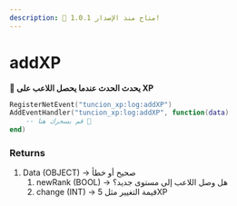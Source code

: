 ```yaml
---
description: 🔧 متاح منذ الإصدار 1.0.1!
---
```


# addXP

**📢 يحدث الحدث عندما يحصل اللاعب على XP**

```lua
RegisterNetEvent("tuncion_xp:log:addXP")
AddEventHandler("tuncion_xp:log:addXP", function(data)
    -- قم بسحرك هنا 💫
end)
```

### Returns

1. Data <span className="color-blue">(OBJECT)</span> <span className="color-orange">-> صحيح أو خطأ</span>
   1. newRank <span className="color-blue">(BOOL)</span> <span className="color-orange">-> هل وصل اللاعب إلى مستوى جديد؟</span>
   2. change <span className="color-blue">(INT)</span> <span className="color-orange">-> قيمة التغيير مثل 5XP</span>